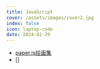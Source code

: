 ```yaml
---
title: JavaScript
cover: /assets/images/cover2.jpg
index: false
icon: laptop-code
date: 2024-02-29
---
```


- [paper.js绘画集](https://observablehq.com/@yang-meng-ji3-ws)
- []

